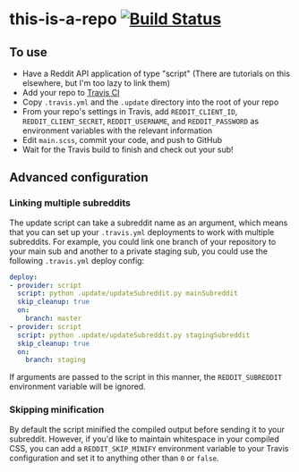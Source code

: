 # this-is-a-repo [![Build Status](https://travis-ci.org/Geo1088/this-is-a-repo.svg?branch=master)](https://travis-ci.org/Geo1088/this-is-a-repo)

## To use

- Have a Reddit API application of type "script" (There are tutorials on this elsewhere, but I'm too lazy to link them)
- Add your repo to [Travis CI](https://travis-ci.org/)
- Copy `.travis.yml` and the `.update` directory into the root of your repo
- From your repo's settings in Travis, add `REDDIT_CLIENT_ID`, `REDDIT_CLIENT_SECRET`, `REDDIT_USERNAME`, and `REDDIT_PASSWORD` as environment variables with the relevant information
- Edit `main.scss`, commit your code, and push to GitHub
- Wait for the Travis build to finish and check out your sub!
 
## Advanced configuration

### Linking multiple subreddits

The update script can take a subreddit name as an argument, which means that you can set up your `.travis.yml` deployments to work with multiple subreddits. For example, you could link one branch of your repository to your main sub and another to a private staging sub, you could use the following `.travis.yml` deploy config:

```yml
deploy:
- provider: script
  script: python .update/updateSubreddit.py mainSubreddit
  skip_cleanup: true
  on:
    branch: master
- provider: script
  script: python .update/updateSubreddit.py stagingSubreddit
  skip_cleanup: true
  on:
    branch: staging
```

If arguments are passed to the script in this manner, the `REDDIT_SUBREDDIT` environment variable will be ignored.

### Skipping minification

By default the script minified the compiled output before sending it to your subreddit. However, if you'd like to maintain whitespace in your compiled CSS, you can add a `REDDIT_SKIP_MINIFY` environment variable to your Travis configuration and set it to anything other than `0` or `false`.
